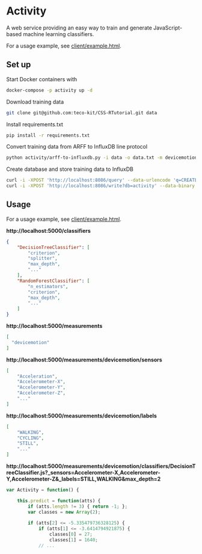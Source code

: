 # Activity

A web service providing an easy way to train and generate JavaScript-based machine learning classifiers.

For a usage example, see [client/example.html](client/example.html).

## Set up

Start Docker containers with
```bash
docker-compose -p activity up -d
```

Download training data
```bash
git clone git@github.com:teco-kit/CSS-RTutorial.git data
```

Install requirements.txt
```bash
pip install -r requirements.txt
```

Convert training data from ARFF to InfluxDB line protocol
```bash
python activity/arff-to-influxdb.py -i data -o data.txt -m devicemotion
```

Create database and store training data to InfluxDB
```bash
curl -i -XPOST 'http://localhost:8086/query' --data-urlencode 'q=CREATE DATABASE activity'
curl -i -XPOST 'http://localhost:8086/write?db=activity' --data-binary @data.txt
```

## Usage

For a usage example, see [client/example.html](client/example.html).

**http://localhost:5000/classifiers**
```json
{
    "DecisionTreeClassifier": [
        "criterion",
        "splitter",
        "max_depth",
        "..."
    ],
    "RandomForestClassifier": [
        "n_estimators",
        "criterion",
        "max_depth",
        "..."
    ]
}
```

**http://localhost:5000/measurements**
```json
[
  "devicemotion"
]
```

**http://localhost:5000/measurements/devicemotion/sensors**
```json
[
    "Acceleration",
    "Accelerometer-X",
    "Accelerometer-Y",
    "Accelerometer-Z",
    "..."
]
```

**http://localhost:5000/measurements/devicemotion/labels**
```json
[
    "WALKING",
    "CYCLING",
    "STILL",
    "..."
]
```


**http://localhost:5000/measurements/devicemotion/classifiers/DecisionTreeClassifier.js?_sensors=Accelerometer-X,Accelerometer-Y,Accelerometer-Z&_labels=STILL,WALKING&max_depth=2**
```js
var Activity = function() {

    this.predict = function(atts) {
        if (atts.length != 3) { return -1; };
        var classes = new Array(2);
            
        if (atts[2] <= -5.335479736328125) {
            if (atts[1] <= -3.6414794921875) {
                classes[0] = 27; 
                classes[1] = 1640; 
            // ...
```